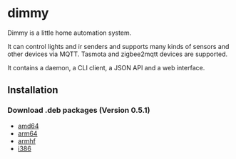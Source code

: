 # dimmy
Dimmy is a little home automation system.

It can control lights and ir senders and supports many kinds of sensors and other devices via MQTT.
Tasmota and zigbee2mqtt devices are supported.

It contains a daemon, a CLI client, a JSON API and a web interface.


## Installation
### Download .deb packages (Version 0.5.1)

* [amd64](http://deb.flupps.net/pool/main/d/dimmy/dimmy_0.5.1_amd64.deb)
* [arm64](http://deb.flupps.net/pool/main/d/dimmy/dimmy_0.5.1_arm64.deb)
* [armhf](http://deb.flupps.net/pool/main/d/dimmy/dimmy_0.5.1_armhf.deb)
* [i386](http://deb.flupps.net/pool/main/d/dimmy/dimmy_0.5.1_i386.deb)


